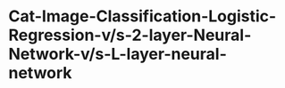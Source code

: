 # Cat-Image-Classification-Logistic-Regression-v/s-2-layer-Neural-Network-v/s-L-layer-neural-network

<img src=" ">
